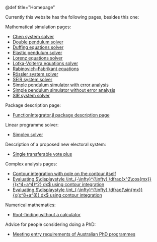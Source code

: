 @def title="Homepage"

Currently this website has the following pages, besides this one:

Mathematical simulation pages:
- [Chen system solver](/Chen/)
- [Double pendulum solver](/doublePendulum/)
- [Duffing equations solver](/Duffing/)
- [Elastic pendulum solver](/elasticPendulum/)
- [Lorenz equations solver](/Lorenz/)
- [Lotka-Volterra equations solver](/LotkaVolterra/)
- [Rabinovich–Fabrikant equations](/RabinovichFabrikant/)
- [R&ouml;ssler system solver](/Rossler/)
- [SEIR system solver](/SEIR/)
- [Simple pendulum simulator with error analysis](/simplePendulum/wErrorAnalysis/)
- [Simple pendulum simulator without error analysis](/simplePendulum/woErrorAnalysis/)
- [SIR system solver](/SIR/)

Package description page:
- [FunctionIntegrator.jl package description page](/FunctionIntegrator/)

Linear programme solver:
- [Simplex solver](/simplex/)

Description of a proposed new electoral system:
- [Single transferable vote plus](/STV+/)

Complex analysis pages:
- [Contour integration with pole on the contour itself](/complexAnalysis/circleR2RedditInt/)
- [Evaluating $\displaystyle \int_{-\infty}^{\infty} \dfrac{x^2\cos{mx}}{(x^4+a^4)^2} dx$ using contour integration](complexAnalysis/x2cosmxoverx4pa4sq/)
- [Evaluating $\displaystyle \int_{-\infty}^{\infty} \dfrac{\sin{mx}}{x(x^8+a^8)} dx$ using contour integration](/complexAnalysis/sinxoverxtimesx8plusa8/)

Numerical mathematics:
- [Root-finding without a calculator](/sqrt/)

Advice for people considering doing a PhD:
- [Meeting entry requirements of Australian PhD programmes](/PhD_entry_article/)